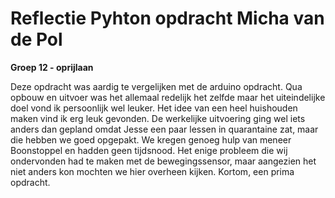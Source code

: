 # Reflectie Pyhton opdracht Micha van de Pol
**Groep 12 - oprijlaan**

Deze opdracht was aardig te vergelijken met de arduino opdracht. Qua opbouw en uitvoer was het allemaal redelijk het zelfde maar het uiteindelijke doel vond ik persoonlijk wel leuker. Het idee van een heel huishouden maken vind ik erg leuk gevonden. De werkelijke uitvoering ging wel iets anders dan gepland omdat Jesse een paar lessen in quarantaine zat, maar die hebben we goed opgepakt. We kregen genoeg hulp van meneer Boonstoppel en hadden geen tijdsnood. Het enige probleem die wij ondervonden had te maken met de bewegingssensor, maar aangezien het niet anders kon mochten we hier overheen kijken. Kortom, een prima opdracht.
